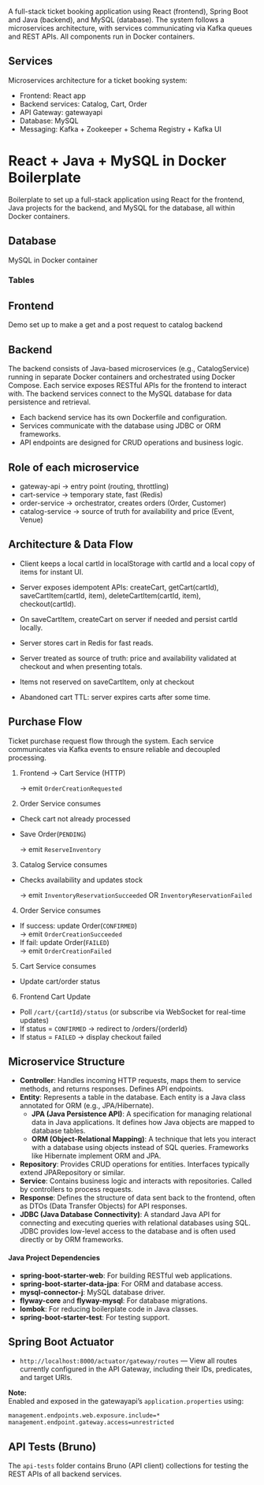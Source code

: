 A full-stack ticket booking application using React (frontend), Spring Boot and Java (backend), and MySQL (database). 
The system follows a microservices architecture, with services communicating via Kafka queues and REST APIs.
All components run in Docker containers.

## Services

Microservices architecture for a ticket booking system:
  - Frontend: React app
  - Backend services: Catalog, Cart, Order
  - API Gateway: gatewayapi
  - Database: MySQL
  - Messaging: Kafka + Zookeeper + Schema Registry + Kafka UI

# React + Java + MySQL in Docker Boilerplate

Boilerplate to set up a full-stack application using React for the frontend, Java projects for the backend, and MySQL for the database, all within Docker containers. 

## Database

MySQL in Docker container

### Tables

## Frontend

Demo set up to make a get and a post request to catalog backend

## Backend

The backend consists of Java-based microservices (e.g., CatalogService) running in separate Docker containers and orchestrated using Docker Compose. Each service exposes RESTful APIs for the frontend to interact with. The backend services connect to the MySQL database for data persistence and retrieval.

- Each backend service has its own Dockerfile and configuration.
- Services communicate with the database using JDBC or ORM frameworks.
- API endpoints are designed for CRUD operations and business logic.

## Role of each microservice
- gateway-api → entry point (routing, throttling)
- cart-service → temporary state, fast (Redis)
- order-service → orchestrator, creates orders (Order, Customer)
- catalog-service → source of truth for availability and price (Event, Venue)

## Architecture & Data Flow

- Client keeps a local cartId in localStorage with cartId and a local copy of items for instant UI.
- Server exposes idempotent APIs: createCart, getCart(cartId), saveCartItem(cartId, item), deleteCartItem(cartId, item), checkout(cartId).
- On saveCartItem, createCart on server if needed and persist cartId locally.
- Server stores cart in Redis for fast reads.

- Server treated as source of truth: price and availability validated at checkout and when presenting totals.
- Items not reserved on saveCartItem, only at checkout
- Abandoned cart TTL: server expires carts after some time.

## Purchase Flow
Ticket purchase request flow through the system. Each service communicates via Kafka events to ensure reliable and decoupled processing.

1) Frontend → Cart Service (HTTP)
    
   → emit `OrderCreationRequested`

2) Order Service consumes
- Check cart not already processed
- Save Order(`PENDING`)

  → emit `ReserveInventory`

3) Catalog Service consumes
- Checks availability and updates stock

  → emit `InventoryReservationSucceeded` OR `InventoryReservationFailed`

4) Order Service consumes
- If success: update Order(`CONFIRMED`)  
  → emit `OrderCreationSucceeded`
- If fail: update Order(`FAILED`)  
  → emit `OrderCreationFailed`

5) Cart Service consumes
- Update cart/order status

6) Frontend Cart Update
  - Poll `/cart/{cartId}/status` (or subscribe via WebSocket for real-time updates)
  - If status = `CONFIRMED` → redirect to /orders/{orderId}
  - If status = `FAILED` → display checkout failed


## Microservice Structure

- **Controller**: Handles incoming HTTP requests, maps them to service methods, and returns responses. Defines API endpoints.
- **Entity**: Represents a table in the database. Each entity is a Java class annotated for ORM (e.g., JPA/Hibernate).
  - **JPA (Java Persistence API)**: A specification for managing relational data in Java applications. It defines how Java objects are mapped to database tables.
  - **ORM (Object-Relational Mapping)**: A technique that lets you interact with a database using objects instead of SQL queries. Frameworks like Hibernate implement ORM and JPA.
- **Repository**: Provides CRUD operations for entities. Interfaces typically extend JPARepository or similar.
- **Service**: Contains business logic and interacts with repositories. Called by controllers to process requests.
- **Response**: Defines the structure of data sent back to the frontend, often as DTOs (Data Transfer Objects) for API responses.
- **JDBC (Java Database Connectivity)**: A standard Java API for connecting and executing queries with relational databases using SQL. JDBC provides low-level access to the database and is often used directly or by ORM frameworks.

#### Java Project Dependencies

- **spring-boot-starter-web**: For building RESTful web applications.
- **spring-boot-starter-data-jpa**: For ORM and database access.
- **mysql-connector-j**: MySQL database driver.
- **flyway-core** and **flyway-mysql**: For database migrations.
- **lombok**: For reducing boilerplate code in Java classes.
- **spring-boot-starter-test**: For testing support.

## Spring Boot Actuator

- `http://localhost:8000/actuator/gateway/routes` — View all routes currently configured in the API Gateway, including their IDs, predicates, and target URIs.

**Note:**  
Enabled and exposed in the gatewayapi’s `application.properties` using:
```
management.endpoints.web.exposure.include=*
management.endpoint.gateway.access=unrestricted
```

## API Tests (Bruno)
The `api-tests` folder contains Bruno (API client) collections for testing the REST APIs of all backend services.
